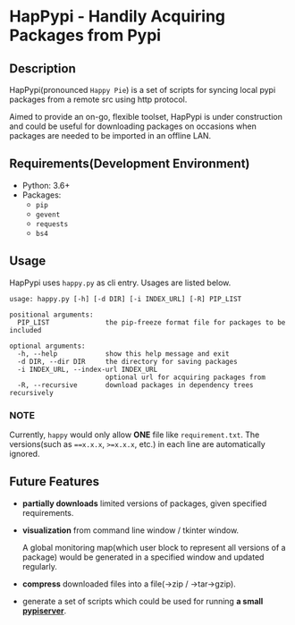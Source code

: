 # HapPypi - Handily Acquiring Packages from Pypi

## Description
HapPypi(pronounced `Happy Pie`) is a set of scripts for syncing local pypi packages from a remote src using http protocol. 

Aimed to provide an on-go, flexible toolset, HapPypi is under construction and could be useful for downloading packages on occasions when packages are needed to be imported in an offline LAN.

## Requirements(Development Environment)
* Python: 3.6+
* Packages: 
  * `pip`
  * `gevent`
  * `requests`
  * `bs4`

## Usage
HapPypi uses `happy.py` as cli entry. Usages are listed below.

```
usage: happy.py [-h] [-d DIR] [-i INDEX_URL] [-R] PIP_LIST

positional arguments:
  PIP_LIST              the pip-freeze format file for packages to be included

optional arguments:
  -h, --help            show this help message and exit
  -d DIR, --dir DIR     the directory for saving packages
  -i INDEX_URL, --index-url INDEX_URL
                        optional url for acquiring packages from
  -R, --recursive       download packages in dependency trees recursively

```

### NOTE
Currently, `happy` would only allow **ONE** file like `requirement.txt`. The versions(such as `==x.x.x`, `>=x.x.x`, etc.) in each line are automatically ignored.

## Future Features
* **partially downloads** limited versions of packages, given specified requirements.
* **visualization** from command line window / tkinter window.
    
    A global monitoring map(which user block to represent all versions of a package) would be generated in a specified window and updated regularly.

* **compress** downloaded files into a file(->zip / ->tar->gzip).
* generate a set of scripts which could be used for running **a small [pypiserver](https://pypi.org/project/pypiserver/)**.